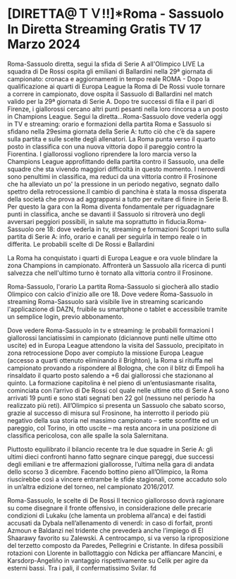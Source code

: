 <h1>[DIRETTA@ＴＶ!!]*Roma - Sassuolo In Diretta Streaming Gratis TV 17 Marzo 2024</h1>
Roma-Sassuolo diretta, segui la sfida di Serie A all'Olimpico LIVE
La squadra di De Rossi ospita gli emiliani di Ballardini nella 29ª giornata di campionato: cronaca e aggiornamenti in tempo reale
ROMA - Dopo la qualificazione ai quarti di Europa League la Roma di De Rossi vuole tornare a correre in campionato, dove ospita il Sassuolo di Ballardini nel match valido per la 29ª giornata di Serie A. Dopo tre successi di fila e il pari di Firenze, i giallorossi cercano altri punti pesanti nella loro rincorsa a un posto in Champions League. Segui la diretta...Roma-Sassuolo dove vederla oggi in TV e streaming: orario e formazioni della partita
Roma e Sassuolo si sfidano nella 29esima giornata della Serie A: tutto ciò che c’è da sapere sulla partita e sulle scelte degli allenatori.
La Roma punta verso il quarto posto in classifica con una nuova vittoria dopo il pareggio contro la Fiorentina. I giallorossi vogliono riprendere la loro marcia verso la Champions League approfittando della partita contro il Sassuolo, una delle squadre che sta vivendo maggiori difficoltà in questo momento. I neroverdi sono penultimi in classifica, ma reduci da una vittoria contro il Frosinone che ha alleviato un po' la pressione in un periodo negativo, segnato dallo spettro della retrocessione.Il cambio di panchina è stata la mossa disperata della società che prova ad aggrapparsi a tutto per evitare di finire in Serie B. Per questo la gara con la Roma diventa fondamentale per riguadagnare punti in classifica, anche se davanti il Sassuolo si ritroverà uno degli avversari peggiori possibili, in salute ma soprattutto in fiducia.Roma-Sassuolo ore 18: dove vederla in tv, streaming e formazioni
Scopri tutto sulla partita di Serie A: info, orario e canali per seguirla in tempo reale o in differita. Le probabili scelte di De Rossi e Ballardini

La Roma ha conquistato i quarti di Europa League e ora vuole blindare la zona Champions in campionato. Affronterà un Sassuolo alla ricerca di punti salvezza che nell'ultimo turno è tornato alla vittoria contro il Frosinone. 

Roma-Sassuolo, l'orario
La partita Roma-Sassuolo si giocherà allo stadio Olimpico con calcio d'inizio alle ore 18. 
Dove vedere Roma-Sassuolo in streaming
Roma-Sassuolo sarà visibile live in streaming scaricando l'applicazione di DAZN, fruibile su smartphone o tablet e accessibile tramite un semplice login, previo abbonamento.

Dove vedere Roma-Sassuolo in tv e streaming: le probabili formazioni
I giallorossi lanciatissimi in campionato (diciannove punti nelle ultime otto uscite) ed in Europa League attendono la visita del Sassuolo, precipitato in zona retrocessione
Dopo aver compiuto la missione Europa League (accesso a quarti ottenuto eliminando il Brighton), la Roma si rituffa nel campionato provando a rispondere al Bologna, che con il blitz di Empoli ha rinsaldato il quarto posto salendo a +6 dai giallorossi che stazionano al quinto. La formazione capitolina è nel pieno di un’entusiasmante risalita, cominciata con l’arrivo di De Rossi col quale nelle ultime otto di Serie A sono arrivati 19 punti e sono stati segnati ben 22 gol (nessuno nel periodo ha realizzato più reti). All’Olimpico si presenta un Sassuolo che sabato scorso, grazie al successo di misura sul Frosinone, ha interrotto il periodo più negativo della sua storia nel massimo campionato – sette sconfitte ed un pareggio, col Torino, in otto uscite – ma resta ancora in una posizione di classifica pericolosa, con alle spalle la sola Salernitana.

Piuttosto equilibrato il bilancio recente tra le due squadre in Serie A: gli ultimi dieci confronti hanno fatto segnare cinque pareggi, due successi degli emiliani e tre affermazioni giallorosse, l’ultima nella gara di andata dello scorso 3 dicembre. Facendo bottino pieno all’Olimpico, la Roma riuscirebbe così a vincere entrambe le sfide stagionali, come accaduto solo in un’altra edizione del torneo, nel campionato 2016/2017.

Roma-Sassuolo, le scelte di De Rossi
Il tecnico giallorosso dovrà ragionare su come disegnare il fronte offensivo, in considerazione delle precarie condizioni di Lukaku (che lamenta un problema all’anca) e dei fastidi accusati da Dybala nell’allenamento di venerdì: in caso di forfait, pronti Azmoun e Baldanzi nel tridente che prevederà anche l’impiego di El Shaarawy favorito su Zalewski. A centrocampo, si va verso la riproposizione del terzetto composto da Paredes, Pellegrini e Cristante. In difesa possibili rotazioni con Llorente in ballottaggio con Ndicka per affiancare Mancini, e Karsdorp-Angeliño in vantaggio rispettivamente su Celik per agire da esterni bassi. Tra i pali, il confermatissimo Svilar. fd
